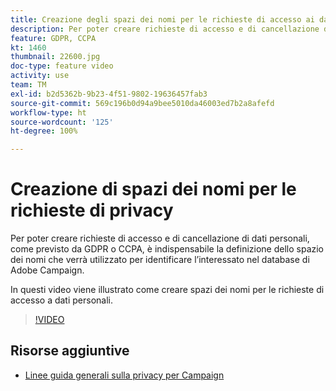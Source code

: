 ```yaml
---
title: Creazione degli spazi dei nomi per le richieste di accesso ai dati personali in Adobe Campaign Standard (ACS)
description: Per poter creare richieste di accesso e di cancellazione di dati personali, come previsto da GDPR o CCPA, è indispensabile la definizione dello spazio dei nomi che verrà utilizzato per identificare l’interessato nel database di Adobe Campaign. In questi video viene illustrato come creare spazi dei nomi per le richieste di accesso a dati personali.
feature: GDPR, CCPA
kt: 1460
thumbnail: 22600.jpg
doc-type: feature video
activity: use
team: TM
exl-id: b2d5362b-9b23-4f51-9802-19636457fab3
source-git-commit: 569c196b0d94a9bee5010da46003ed7b2a8afefd
workflow-type: ht
source-wordcount: '125'
ht-degree: 100%

---
```


# Creazione di spazi dei nomi per le richieste di privacy

Per poter creare richieste di accesso e di cancellazione di dati personali, come previsto da GDPR o CCPA, è indispensabile la definizione dello spazio dei nomi che verrà utilizzato per identificare l’interessato nel database di Adobe Campaign.

In questi video viene illustrato come creare spazi dei nomi per le richieste di accesso a dati personali.

>[!VIDEO](https://video.tv.adobe.com/v/22600?quality=12)

## Risorse aggiuntive

* [Linee guida generali sulla privacy per Campaign](https://helpx.adobe.com/it/campaign/kb/campaign-privacy-overview.html)
